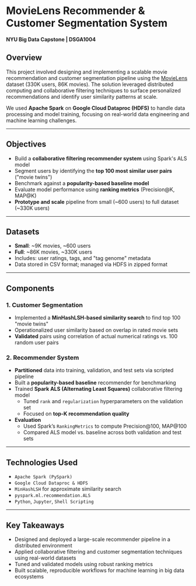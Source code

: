 # MovieLens Recommender & Customer Segmentation System  
**NYU Big Data Capstone | DSGA1004**

## Overview  
This project involved designing and implementing a scalable movie recommendation and customer segmentation pipeline using the [MovieLens](https://grouplens.org/datasets/movielens/latest/) dataset (330K users, 86K movies). The solution leveraged distributed computing and collaborative filtering techniques to surface personalized recommendations and identify user similarity patterns at scale.

We used **Apache Spark** on **Google Cloud Dataproc (HDFS)** to handle data processing and model training, focusing on real-world data engineering and machine learning challenges.

---

## Objectives  
- Build a **collaborative filtering recommender system** using Spark's ALS model  
- Segment users by identifying the **top 100 most similar user pairs** ("movie twins")  
- Benchmark against a **popularity-based baseline model**  
- Evaluate model performance using **ranking metrics** (Precision@K, MAP@K)  
- **Prototype and scale** pipeline from small (~600 users) to full dataset (~330K users)

---

## Datasets  
- **Small**: ~9K movies, ~600 users  
- **Full**: ~86K movies, ~330K users  
- Includes: user ratings, tags, and "tag genome" metadata  
- Data stored in CSV format; managed via HDFS in zipped format

---

## Components  

### 1. Customer Segmentation  
- Implemented a **MinHashLSH-based similarity search** to find top 100 "movie twins"  
- Operationalized user similarity based on overlap in rated movie sets  
- **Validated** pairs using correlation of actual numerical ratings vs. 100 random user pairs

### 2. Recommender System  
- **Partitioned** data into training, validation, and test sets via scripted pipeline  
- Built a **popularity-based baseline** recommender for benchmarking  
- Trained **Spark ALS (Alternating Least Squares)** collaborative filtering model  
  - Tuned `rank` and `regularization` hyperparameters on the validation set  
  - Focused on **top-K recommendation quality**  
- **Evaluation**  
  - Used Spark’s `RankingMetrics` to compute Precision@100, MAP@100  
  - Compared ALS model vs. baseline across both validation and test sets

---

## Technologies Used  
- `Apache Spark (PySpark)`  
- `Google Cloud Dataproc & HDFS`  
- `MinHashLSH` for approximate similarity search  
- `pyspark.ml.recommendation.ALS`  
- `Python`, `Jupyter`, `Shell Scripting`

---

## Key Takeaways  
- Designed and deployed a large-scale recommender pipeline in a distributed environment  
- Applied collaborative filtering and customer segmentation techniques using real-world datasets  
- Tuned and validated models using robust ranking metrics  
- Built scalable, reproducible workflows for machine learning in big data ecosystems

